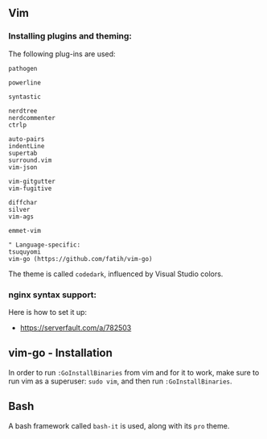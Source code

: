 ## Vim

### Installing plugins and theming:

The following plug-ins are used:
```
pathogen

powerline

syntastic

nerdtree
nerdcommenter
ctrlp

auto-pairs
indentLine
supertab
surround.vim
vim-json

vim-gitgutter
vim-fugitive

diffchar
silver
vim-ags

emmet-vim

" Language-specific:
tsuquyomi
vim-go (https://github.com/fatih/vim-go)
```

The theme is called `codedark`, influenced by Visual Studio colors.

### nginx syntax support:

Here is how to set it up:
* https://serverfault.com/a/782503

## vim-go - Installation

In order to run `:GoInstallBinaries` from vim and for it to work, make sure to run vim as a superuser: `sudo vim`, and then run `:GoInstallBinaries`.

## Bash

A bash framework called `bash-it` is used, along with its `pro` theme.

